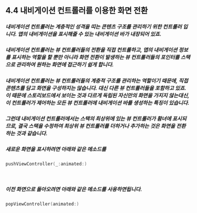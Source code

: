 ## 4.4 내비게이션 컨트롤러를 이용한 화면 전환

##### 내비게이션 컨트롤러는 계층적인 성격을 띠는 콘텐츠 구조를 관리하기 위한 컨트롤러 입니다. 앱의 내비게이션을 표시해줄 수 있는 내비게이션 바가 내장되어 있죠.

##### 내비게이션 컨트롤러는 뷰 컨트롤러들의 전환을 직접 컨트롤하고, 앱의 내비게이션 정보를 표시하는 역할을 할 뿐만 아니라 화면 전환이 발생하는 뷰 컨트롤러들의 포인터를 스택으로 관리하여 원하는 화면에 접근하기 쉽게 합니다.

##### 내비게이션 컨트롤러는 뷰 컨트롤러들의 계층적 구조를 관리하는 역할이기 때문에, 직접 콘텐츠를 담고 화면을 구성하지는 않습니다. 대신 다른 뷰 컨트롤러들을 포함하고 있죠. 이 때문에 스토리보드에서 보이는 것과 다르게 독립된 자신만의 화면을 가지지 않는대신, 이 컨트롤러가 제어하는 모든 뷰 컨트롤러에 내비게이션 바를 생성하는 특징이 있습니다.

##### 그런데 내비게이션 컨트롤러에서는 스택의 최상위에 있는 뷰 컨트롤러가 홤녀에 표시되므로, 결국 스택을 수정하여 최상위 뷰 컨트롤러를 더하거나 추가하는 것은 화면을 전환하는 것과 같습니다.

##### 새로운 화면을 표시하려면 아래와 같은 메소드를
```Swift
pushViewController(_:animated:)
```

<br>

##### 이전 화면으로 돌아오려면 아래와 같은 메소드를 사용하면됩니다.
```Swift
popViewController(animated:)
```

<br>

